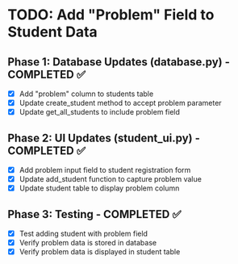# TODO: Add "Problem" Field to Student Data

## Phase 1: Database Updates (database.py) - COMPLETED ✅
- [x] Add "problem" column to students table
- [x] Update create_student method to accept problem parameter
- [x] Update get_all_students to include problem field

## Phase 2: UI Updates (student_ui.py) - COMPLETED ✅
- [x] Add problem input field to student registration form
- [x] Update add_student function to capture problem value
- [x] Update student table to display problem column

## Phase 3: Testing - COMPLETED ✅
- [x] Test adding student with problem field
- [x] Verify problem data is stored in database
- [x] Verify problem data is displayed in student table
